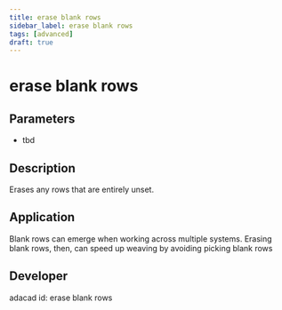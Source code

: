 ```yaml
---
title: erase blank rows
sidebar_label: erase blank rows
tags: [advanced]
draft: true
---
```

# erase blank rows
<!--![file](./img/erase blank rows.png)-->
## Parameters
- tbd
## Description
Erases any rows that are entirely unset.
## Application
Blank rows can emerge when working across multiple systems. Erasing blank rows, then, can speed up weaving by avoiding picking blank rows
## Developer
adacad id: erase blank rows
